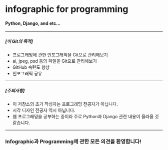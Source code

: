 # infographic for programming
#### Python, Django, and etc...
***
##### [이 Git의 목적]
- 프로그래밍에 관한 인포그래픽을 Git으로 관리해보기
- ai, jpeg, psd 등의 파일을 Git으로 관리해보기
- GitHub 숙련도 향상
- 인포그래픽 공유

***
##### [주의사항]
- 이 저장소의 초기 작성자는 프로그래밍 전공자가 아닙니다.
- 시각 디자인 전공자 역시 아닙니다.
- 웹 프로그래밍을 공부하는 중이라 주로 Python과 Django 관련 내용이 올라올 것 같습니다.

***
### Infographic과 Programming에 관한 모든 의견을 환영합니다!
